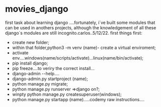 # movies_django
first task about learning django ....fortunately, i´ve built some modules that can be used in anothers projects,
although the knowledgement of all these django´s modules are still incognito.carlos..5/12/22.
first things first:
- create new folder;
- within that folder,python3 -m venv (name)- create a virtual enviroment;
- activate env....windows(name/scripts/activate)...linux(name/bin/activate);
- pip install django;
- pip freeze....to veriry the correct install...
- django-admin --help....
- django-admin.py startproject (name);
- python manage.py migrate;
- python manage.py runserver =>django on?;
- winpty python manage.py createsuperuser(windows);
- python manage.py startapp (name).....codemy  raw instructions....
